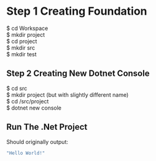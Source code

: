 # Step 1  Creating Foundation

$ cd Workspace <br/>
$ mkdir project <br/>
$ cd project <br/>
$ mkdir src <br/>
$ mkdir test <br/>

## Step 2 Creating New Dotnet Console

$ cd src <br/>
$ mkdir project (but with slightly different name) <br/>
$ cd /src/project <br/>
$ dotnet new console <br/>


## Run The .Net Project

Should originally output: <br/>
```bash
"Hello World!"
```
